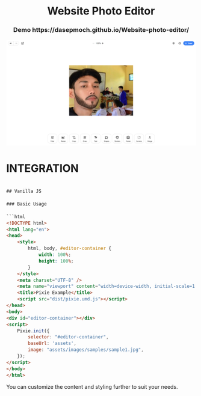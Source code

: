 <h1 align="center">Website Photo Editor</h1>
<h3 align="center">Demo https://dasepmoch.github.io/Website-photo-editor/</h3>
<div align="center">
    <img src="https://github.com/dasepmoch/Edityuk-Web-photo-editor/raw/main/Screenshot%202023-09-15%20005849.png" alt="Screenshot" />
</div>

# INTEGRATION

```html

## Vanilla JS

### Basic Usage

```html
<!DOCTYPE html>
<html lang="en">
<head>
    <style>
        html, body, #editor-container {
            width: 100%;
            height: 100%;
        }
    </style>
    <meta charset="UTF-8" />
    <meta name="viewport" content="width=device-width, initial-scale=1.0 user-scalable=no" />
    <title>Pixie Example</title>
    <script src="dist/pixie.umd.js"></script>
</head>
<body>
<div id="editor-container"></div>
<script>
    Pixie.init({
        selector: "#editor-container",
        baseUrl: 'assets',
        image: "assets/images/samples/sample1.jpg",
    });
</script>
</body>
</html>
```

You can customize the content and styling further to suit your needs.
